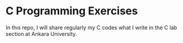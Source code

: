 # C Programming Exercises
In thıs repo, I will share regularly my C codes what I write in the C lab section at Ankara University.
